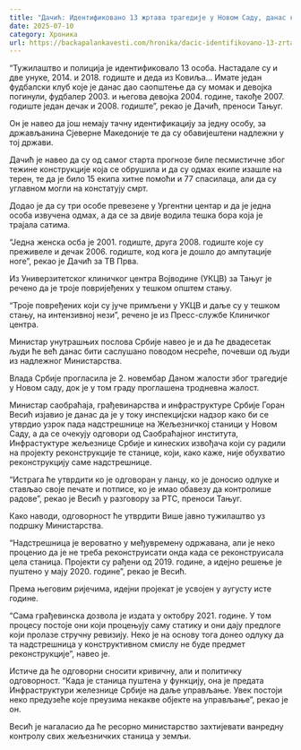 ```yaml
---
title: "Дачић: Идентификовано 13 жртава трагедије у Новом Саду, данас крећу саслушања"
date: 2025-07-10
category: Хроника
url: https://backapalankavesti.com/hronika/dacic-identifikovano-13-zrtava-tragedije-u-novom-sadu-danas-krecu-saslusanja/
---
```


“Тужилаштво и полиција је идентификовало 13 особа. Настадале су и две унуке, 2014. и 2018. годиште и деда из Ковиља… Имате један фудбалски клуб које је данас дао саопштење да су момак и девојка погинули, фудбалер 2003. и његова девојка 2004. године, такође 2007. годиште један дечак и 2008. годиште”, рекао је Дачић, преноси Тањуг.

Он је навео да још немају тачну идентификацију за једну особу, за држављанина Сјеверне Македоније те да су обавијештени надлежни у тој држави.

Дачић је навео да су од самог старта прогнозе биле песмистичне због тежине конструкције која се обрушила и да су одмах екипе изашле на терен, те да је било 15 екипа хитне помоћи и 77 спасилаца, али да су углавном могли на констатују смрт.

Додао је да су три особе превезене у Ургентни центар и да је једна особа извучена одмах, а да се за двије водила тешка бора која је трајала сатима.

“Једна женска осба је 2001. годиште, друга 2008. годиште које су преживеле и дечак 2006. годиште, код кога је дошло до ампутације ноге”, рекао је Дачић за ТВ Прва.

Из Универзитетског клиничког центра Војводине (УКЦВ) за Тањуг је речено да је троје повријеђених у тешком општем стању.

“Троје повређених који су јуче примљени у УКЦВ и даље су у тешком стању, на интензивној нези”, речено је из Пресс-службе Клиничког центра.

Министар унутрашњих послова Србије навео је и да ће двадесетак људи ће већ данас бити саслушано поводом несреће, почевши од људи из надлежног Министарства.

Влада Србије прогласила је 2. новембар Даном жалости због трагедије у Новом саду, док је у том граду проглашена тродневна жалост.

Министар саобраћаја, грађевинарства и инфраструктуре Србије Горан Весић изјавио је данас да је у току инспекцијски надзор како би се утврдио узрок пада надстрешнице на Жељезничкој станици у Новом Саду, а да се очекују одговори од Саобраћајног института, Инфрастуктуре жељезнице Србије и кинеских извођача који су радили на пројекту реконструкције те станице, који, како каже, није обухватио реконструкцију саме надстрешнице.

“Истрага ће утврдити ко је одговоран у ланцу, ко је доносио одлуке и стављао своје печате и потписе, ко је имао обавезу да контролише радове”, рекао је Весић у разговору за РТС, преноси Тањуг.

Како наводи, одговорност ће утврдити Више јавно тужилаштво уз подршку Министарства.

“Надстрешница је вероватно у међувремену одржавана, али је неко проценио да је не треба реконструисати онда када се реконструисала цела станица. Пројекти су рађени од 2019. године, а идејно решење је пуштено у мају 2020. године”, рекао је Весић.

Према његовим ријечима, идејни пројекат је усвојен у аугусту исте године.

“Сама грађевинска дозвола је издата у октобру 2021. године. У том процесу постоје они који процењују саму статику и они дају предлоге који пролазе стручну ревизију. Неко је на основу тога донео одлуку да та надстрешница у конструктивном смислу не буде предмет реконструкције”, навео је.

Истиче да ће одговорни сносити кривичну, али и политичку одговорност. “Када је станица пуштена у функцију, она је предата Инфраструктури железнице Србије на даље управљање. Увек постоји неко предузеће које преузима некакве објекте на управљање”, рекао је он.

Весић је нагаласио да ће ресорно министарство захтијевати ванредну контролу свих жељезничких станица у земљи.
